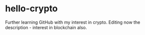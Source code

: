 # hello-crypto
Further learning GitHub with my interest in crypto.
Editing now the description - interest in blockchain also.
